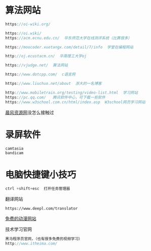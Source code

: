 # 算法网站

```c++
https://oi-wiki.org/

https://oi.wiki/
https://acm.ecnu.edu.cn/  华东师范大学在线测评系统（比赛很多）

https://moocoder.xuetangx.com/detail/7/info  学堂在编程网站

http://oj.ecustacm.cn/  华南理工大学oj

https://vjudge.net/  算法网站

https://www.dotcpp.com/  c语言网

https://www.liuchuo.net/about  浙大的一名博客

http://www.mobiletrain.org/testing/video-list.html  学习网站
https://pc.qq.com/   腾讯软件中心，可下载一些软件
https://www.w3school.com.cn/html/index.asp  W3school网页学习网站
```

[晨风资源网](https://chenfengwl.com/)没怎么接触过

# 录屏软件

```c++
camtasia
bandicam
```

# 电脑快捷键小技巧

```c++
ctrl +shift+esc  打开任务管理器
```



翻译网站

`https://www.deepl.com/translator`

[免费的动漫网站](https://www.66dongman.com/index.php/vod/search/wd/%E5%85%83%E9%BE%99.html)

技术学习官网

```c++
黑马程序员官网，（也有很多免费的视频学习）
http://www.itheima.com/
```

